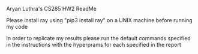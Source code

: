 Aryan Luthra's CS285 HW2 ReadMe

Please install ray using "pip3 install ray" on a UNIX machine before running my code

In order to replicate my results please run the default commands specified in the instructions with the hyperprams for each specified in the report

